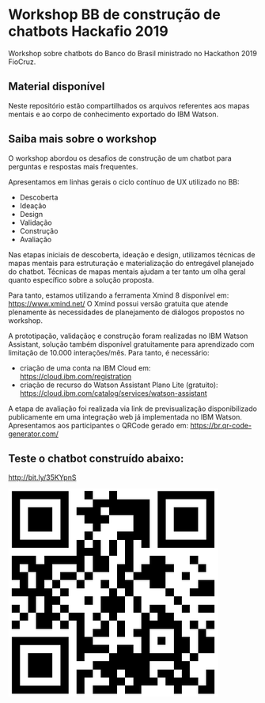 # Workshop BB de construção de chatbots Hackafio 2019


Workshop sobre chatbots do Banco do Brasil ministrado no Hackathon 2019 FioCruz.


## Material disponível
Neste repositório estão compartilhados os arquivos referentes aos mapas mentais e ao corpo de conhecimento exportado do IBM Watson.


## Saiba mais sobre o workshop
O workshop abordou os desafios de construção de um chatbot para perguntas e respostas mais frequentes.

Apresentamos em linhas gerais o ciclo contínuo de UX utilizado no BB:

- Descoberta
- Ideação
- Design
- Validação
- Construção
- Avaliação


Nas etapas iniciais de descoberta, ideação e design, utilizamos técnicas de mapas mentais para estruturação e materialização do entregável planejado do chatbot. Técnicas de mapas mentais ajudam a ter tanto um olha geral quanto específico sobre a solução proposta.

Para tanto, estamos utilizando a ferramenta Xmind 8  disponível em: https://www.xmind.net/
O Xmind possui versão gratuita que atende plenamente às necessidades de planejamento de diálogos propostos no workshop.

A prototipação, validaçãoç e construção foram realizadas no IBM Watson Assistant, solução também disponível gratuitamente para aprendizado com limitação de 10.000 interações/mês. Para tanto, é necessário:

- criação de uma conta na IBM Cloud em: https://cloud.ibm.com/registration
- criação de recurso do Watson Assistant Plano Lite (gratuito): https://cloud.ibm.com/catalog/services/watson-assistant

A etapa de avaliação foi realizada via link de previsualização disponibilizado publicamente em uma integração web já implementada no IBM Watson. Apresentamos aos participantes o QRCode gerado em: https://br.qr-code-generator.com/


## Teste o chatbot construído abaixo:


http://bit.ly/35KYpnS


![alt text]( https://github.com/philipesantiago/hackafio_wkshp_chatbot_BB/blob/master/qrcode_link_teste.PNG "Workshop BB Chatbot Hackafio 2019")








